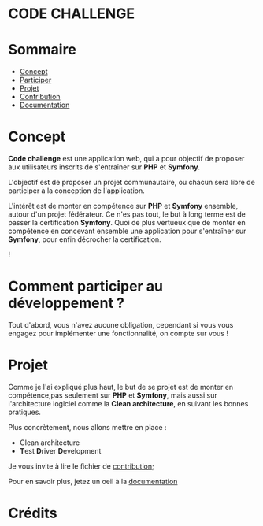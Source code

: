 CODE CHALLENGE
==============

# Sommaire
* [Concept](#concept)
* [Participer](#comment-participer-au-dveloppement-)
* [Projet](#projet)
* [Contribution](CONTRIBUTION.md)
* [Documentation](docs/index.md)

# Concept
**Code challenge** est une application web, qui a pour objectif de proposer aux utilisateurs inscrits de s'entraîner sur **PHP** et **Symfony**.

L'objectif est de proposer un projet communautaire, ou chacun sera libre de participer à la conception de l'application.

L'intérêt est de monter en compétence sur **PHP** et **Symfony** ensemble, autour d'un projet fédérateur. Ce n'es pas tout, le but à long terme est de passer la certification **Symfony**.
Quoi de plus vertueux que de monter en compétence en concevant ensemble une application pour s'entraîner sur **Symfony**, pour enfin décrocher la certification.

!
# Comment participer au développement ?
Tout d'abord, vous n'avez aucune obligation, cependant si vous vous engagez pour implémenter une fonctionnalité, on compte sur vous !

# Projet
Comme je l'ai expliqué plus haut, le but de se projet est de monter en compétence,pas seulement sur **PHP** et **Symfony**, mais aussi sur l'architecture logiciel comme la **Clean architecture**, en suivant les bonnes pratiques.

Plus concrètement, nous allons mettre en place :
* Clean architecture
* **T**est **D**river **D**evelopment

Je vous invite à lire le fichier de [contribution](CONTRIBUTION.md);

Pour en savoir plus, jetez un oeil à la [documentation](docs/index.md)

# Crédits